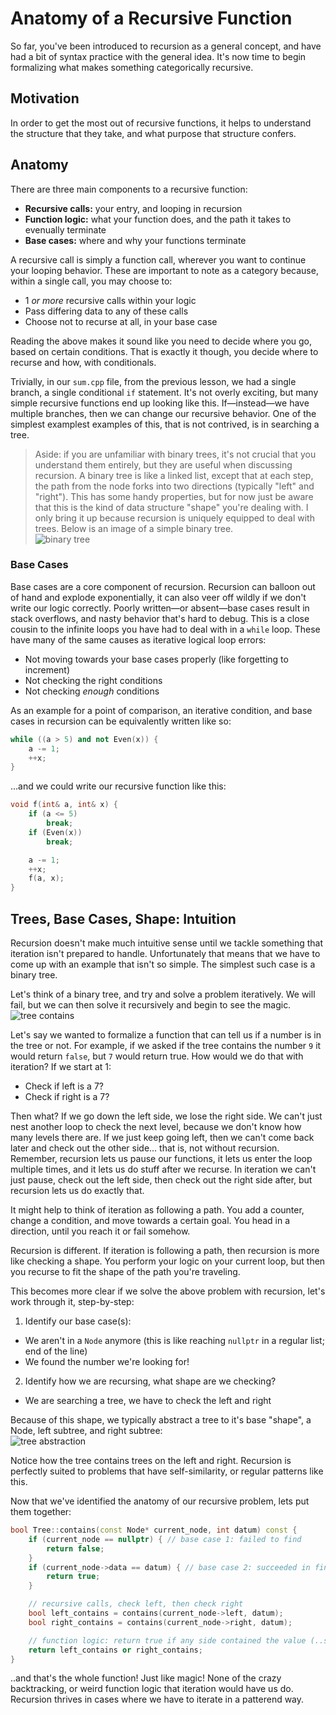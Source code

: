 # Anatomy of a Recursive Function

So far, you've been introduced to recursion as a general concept, and have had a bit of syntax practice with the general idea. It's now time to begin formalizing what makes something categorically recursive.

## Motivation

In order to get the most out of recursive functions, it helps to understand the structure that they take, and what purpose that structure confers.

## Anatomy

There are three main components to a recursive function:

* **Recursive calls:** your entry, and looping in recursion
* **Function logic:** what your function does, and the path it takes to evenually terminate
* **Base cases:** where and why your functions terminate

A recursive call is simply a function call, wherever you want to continue your looping behavior. These are important to note as a category because, within a single call, you may choose to:

* 1 *or more* recursive calls within your logic
* Pass differing data to any of these calls
* Choose not to recurse at all, in your base case

Reading the above makes it sound like you need to decide where you go, based on certain conditions. That is exactly it though, you decide where to recurse and how, with conditionals.

Trivially, in our `sum.cpp` file, from the previous lesson, we had a single branch, a single conditional `if` statement. It's not overly exciting, but many simple recursive functions end up looking like this. If—instead—we have multiple branches, then we can change our recursive behavior. One of the simplest examplest examples of this, that is not contrived, is in searching a tree.

> Aside: if you are unfamiliar with binary trees, it's not crucial that you understand them entirely, but they are useful when discussing recursion. A binary tree is like a linked list, except that at each step, the path from the node forks into two directions (typically "left" and "right"). This has some handy properties, but for now just be aware that this is the kind of data structure "shape" you're dealing with. I only bring it up because recursion is uniquely equipped to deal with trees. Below is an image of a simple binary tree.\
![binary tree](./figures/binary_tree.png)

### Base Cases

Base cases are a core component of recursion. Recursion can balloon out of hand and explode exponentially, it can also veer off wildly if we don't write our logic correctly. Poorly written—or absent—base cases result in stack overflows, and nasty behavior that's hard to debug. This is a close cousin to the infinite loops you have had to deal with in a `while` loop. These have many of the same causes as iterative logical loop errors:

* Not moving towards your base cases properly (like forgetting to increment)
* Not checking the right conditions
* Not checking *enough* conditions

As an example for a point of comparison, an iterative condition, and base cases in recursion can be equivalently written like so:
```c++
while ((a > 5) and not Even(x)) {
	a -= 1;
	++x;
}
```

...and we could write our recursive function like this:
```c++
void f(int& a, int& x) {
	if (a <= 5)
		break;
	if (Even(x))
		break;

	a -= 1;
	++x;
    f(a, x);
}
```

## Trees, Base Cases, Shape: Intuition

Recursion doesn't make much intuitive sense until we tackle something that iteration isn't prepared to handle. Unfortunately that means that we have to come up with an example that isn't so simple. The simplest such case is a binary tree.

Let's think of a binary tree, and try and solve a problem iteratively. We will fail, but we can then solve it recursively and begin to see the magic.\
![tree contains](./figures/tree_contains.png)

Let's say we wanted to formalize a function that can tell us if a number is in the tree or not. For example, if we asked if the tree contains the number `9` it would return `false`, but `7` would return true. How would we do that with iteration? If we start at 1:

* Check if left is a 7?
* Check if right is a 7?

Then what? If we go down the left side, we lose the right side. We can't just nest another loop to check the next level, because we don't know how many levels there are. If we just keep going left, then we can't come back later and check out the other side... that is, not without recursion. Remember, recursion lets us pause our functions, it lets us enter the loop multiple times, and it lets us do stuff after we recurse. In iteration we can't just pause, check out the left side, then check out the right side after, but recursion lets us do exactly that.

It might help to think of iteration as following a path. You add a counter, change a condition, and move towards a certain goal. You head in a direction, until you reach it or fail somehow.

Recursion is different. If iteration is following a path, then recursion is more like checking a shape. You perform your logic on your current loop, but then you recurse to fit the shape of the path you're traveling.

This becomes more clear if we solve the above problem with recursion, let's work through it, step-by-step:

1. Identify our base case(s):
  * We aren't in a `Node` anymore (this is like reaching `nullptr` in a regular list; end of the line)
  * We found the number we're looking for!
2. Identify how we are recursing, what shape are we checking?
  * We are searching a tree, we have to check the left and right

Because of this shape, we typically abstract a tree to it's base "shape", a Node, left subtree, and right subtree:\
![tree abstraction](./figures/tree_abstraction.png)

Notice how the tree contains trees on the left and right. Recursion is perfectly suited to problems that have self-similarity, or regular patterns like this.

Now that we've identified the anatomy of our recursive problem, lets put them together:
```c++
bool Tree::contains(const Node* current_node, int datum) const {
	if (current_node == nullptr) { // base case 1: failed to find
		return false;
	}
	if (current_node->data == datum) { // base case 2: succeeded in finding!
		return true;
	}

	// recursive calls, check left, then check right
	bool left_contains = contains(current_node->left, datum);
	bool right_contains = contains(current_node->right, datum);

	// function logic: return true if any side contained the value (..so use *or*)
	return left_contains or right_contains;
}
```

..and that's the whole function! Just like magic! None of the crazy backtracking, or weird function logic that iteration would have us do. Recursion thrives in cases where we have to iterate in a patterend way.
